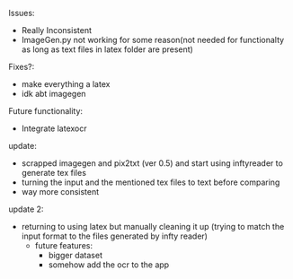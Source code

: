 Issues:
- Really Inconsistent
- ImageGen.py not working for some reason(not needed for functionalty as long as text files in latex folder are present)


Fixes?:

- make everything a latex
- idk abt imagegen

Future functionality:
   - Integrate latexocr

 update:
 - scrapped imagegen and pix2txt (ver 0.5) and start using inftyreader to generate tex files
 - turning the input and the mentioned tex files to text before comparing
 - way more consistent

 update 2:
 - returning to using latex but manually cleaning it up (trying to match the input format to the files generated by infty reader)
      - future features:
          - bigger dataset
          - somehow add the ocr to the app
              
   
   
